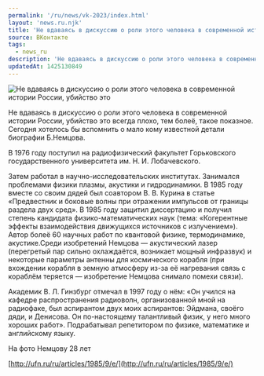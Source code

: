 ```yaml
---
permalink: '/ru/news/vk-2023/index.html'
layout: 'news.ru.njk'
title: 'Не вдаваясь в дискуссию о роли этого человека в современной истории России, убийство это всегда'
source: ВКонтакте
tags:
  - news_ru
description: 'Не вдаваясь в дискуссию о роли этого человека в современной истории России, убийство это'
updatedAt: 1425130849
---
```

![Не вдаваясь в дискуссию о роли этого человека в современной истории России, убийство это](https://sun9-43.userapi.com/impf/c625431/v625431378/1ee69/ADAO9ZJZhIw.jpg?size=346x531&quality=96&proxy=1&sign=28c39a24d6fbbb8fcc29462fcacef8e2&c_uniq_tag=LRnE3VyhLjX0MG2H9qDy3TSk_uPUXr6j1ay5aa4UU-g&type=album)

Не вдаваясь в дискуссию о роли этого человека в современной истории России, убийство это всегда плохо, тем болеё, такое показное.
Сегодня хотелось бы вспомнить о мало кому известной детали биографии Б.Немцова.

В 1976 году поступил на радиофизический факультет Горьковского государственного университета им. Н. И. Лобачевского.

Затем работал в научно-исследовательских институтах. Занимался проблемами физики плазмы, акустики и гидродинамики. В 1985 году вместе со своим дядей был соавтором В. В. Курина в статье «Предвестник и боковые волны при отражении импульсов от границы раздела двух сред».
В 1985 году защитил диссертацию и получил степень кандидата физико-математических наук (тема: «Когерентные эффекты взаимодействия движущихся источников с излучением»).
Автор болеё 60 научных работ по квантовой физике, термодинамике, акустике.Среди изобретений Немцова — акустический лазер (перегретый пар сильно охлаждаётся, возникает мощный инфразвук) и некоторые параметры антенны для космического корабля (при вхождении корабля в земную атмосферу из-за её нагревания связь с кораблём теряется — изобретение Немцова снимало помехи связи).

Академик В. Л. Гинзбург отмечал в 1997 году о нём: «Он учился на кафедре распространения радиоволн, организованной мной на радиофаке, был аспирантом двух моих аспирантов: Эйдмана, своёго дяди, и Денисова. Он по-настоящему талантливый физик, у него много хороших работ». Подрабатывал репетитором по физике, математике и английскому языку.

На фото Немцову 28 лет

[http://ufn.ru/ru/articles/1985/9/e/](http://ufn.ru/ru/articles/1985/9/e/)
